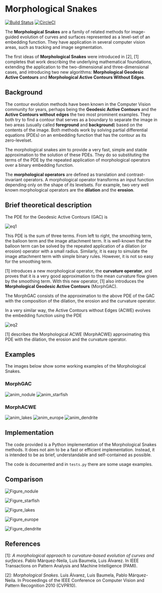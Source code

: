 # Morphological Snakes

[![Build Status](https://travis-ci.org/Borda/morph-snakes.svg?branch=master)](https://travis-ci.org/Borda/morph-snakes)
[![CircleCI](https://circleci.com/gh/Borda/morph-snakes.svg?style=svg)](https://circleci.com/gh/Borda/morph-snakes)

The **Morphological Snakes** are a family of related methods for image-guided
evolution of curves and surfaces represented as a level-set of an embedding
function. They have application in several computer vision areas, such as
tracking and image segmentation.

The first ideas of **Morphological Snakes** were introduced in [2], [1]
completes that work describing the underlying mathematical foundations,
extending the application to the two-dimensional and three-dimensional cases,
and introducing two new algorithms: **Morphological Geodesic Active Contours** and
**Morphological Active Contours Without Edges**.

## Background

The contour evolution methods have been known in the Computer Vision community
for years, perhaps being the **Geodesic Active Contours** and the **Active Contours
without edges** the two most prominent examples. They both try to find a contour
that serves as a boundary to separate the image in two areas (usually called
**foreground** and **background**) based on the contents of the image. Both methods
work by solving partial differential equations (PDEs) on an embedding function
that has the contour as its zero-levelset.

The morphological snakes aim to provide a very fast, simple and stable
approximation to the solution of these PDEs. They do so substituting the terms
of the PDE by the repeated application of morphological operators over a binary
embedding function.

The **morphological operators** are defined as translation and contrast-invariant
operators. A morphological operator transforms an input function depending only
on the shape of its levelsets. For example, two very well known morphological
operators are the **dilation** and the **erosion**.

## Brief theoretical description

The PDE for the Geodesic Active Contours (GAC) is

![eq1](examples/eq1.png)

This PDE is the sum of three terms. From left to right, the smoothing term, the
balloon term and the image attachment term. It is well-known that the balloon
term can be solved by the repeated application of a dilation (or erosion)
operator with a small radius. Similarly, it is easy to simulate the image
attachment term with simple binary rules. However, it is not so easy for the
smoothing term.

[1] introduces a new morphological operator, the **curvature operator**, and
proves that it is a very good approximation to the mean curvature flow given by
the smoothing term. With this new operator, [1] also introduces the
**Morphological Geodesic Active Contours** (MorphGAC).

The MorphGAC consists of the approximation to the above PDE of the GAC with
the composition of the dilation, the erosion and the curvature operator. 

In a very similar way, the Active Contours without Edges (ACWE) evolves the
embedding function using the PDE

![eq2](examples/eq2.png)

[1] describes the Morphological ACWE (MorphACWE) approximating this PDE with
the dilation, the erosion and the curvature operator.

## Examples

The images below show some working examples of the Morphological Snakes.

### MorphGAC

![anim_nodule](examples/anim_nodule.gif)
![anim_starfish](examples/anim_starfish.gif)

### MorphACWE

![anim_lakes](examples/anim_lakes.gif)
![anim_europe](examples/anim_europe.gif)
![anim_dendrite](examples/anim_dendrite.gif)

## Implementation

The code provided is a Python implementation of the Morphological Snakes
methods. It does not aim to be a fast or efficient implementation. Instead, it
is intended to be as brief, understandable and self-contained as possible.

The code is documented and in ``tests.py`` there are some usage examples.

## Comparison

![Figure_nodule](examples/Figure_nodule.png)

![Figure_starfish](examples/Figure_starfish.png)

![Figure_lakes](examples/Figure_lakes.png)

![Figure_europe](examples/Figure_europe.png)

![Figure_dendrite](examples/Figure_dendrite.png)


## References

[1]: *A morphological approach to curvature-based evolution
   of curves and surfaces*. Pablo Márquez-Neila, Luis Baumela, Luis Álvarez.
   In IEEE Transactions on Pattern Analysis and Machine Intelligence (PAMI).

[2]: *Morphological Snakes*. Luis Álvarez, Luis Baumela, Pablo Márquez-Neila.
   In Proceedings of the IEEE Conference on Computer Vision and Pattern Recognition 2010 (CVPR10).

